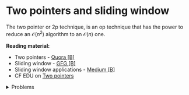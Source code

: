# Two pointers and sliding window
The two pointer or 2p technique, is an op technique that has the power to reduce an $\mathcal{O}(n^2)$ algorithm to an $\mathcal{O}(n)$ one.

**Reading material:**
* Two pointers - [Quora [B]](https://www.quora.com/q/techparoksha/The-Two-Pointer-Algorithm)
* Sliding window - [GFG [B]](https://www.geeksforgeeks.org/window-sliding-technique/)
* Sliding window applications - [Medium [B]](https://medium.com/techie-delight/top-problems-on-sliding-window-technique-8e63f1e2b1fa)
* CF EDU on [Two pointers](https://codeforces.com/edu/course/2/lesson/9)

<details>
<summary>Problems</summary>
<ul>
    <li><a href="https://codeforces.com/problemset/problem/381/A">CF 381 A Sereja and Dima</a></li>
    <li><a href="https://codeforces.com/problemset/problem/6/C">CF 6 C</a></li>
    <li><a href="https://codeforces.com/problemset/problem/1343/C">CF 1343 C</a></li>
    <li><a href="https://codeforces.com/problemset/problem/1462/A">CF 1462 A</a></li>
    <li><a href="https://codeforces.com/problemset/problem/676/C">CF 676 C</a></li>
    <li><a href="https://codeforces.com/contest/1354/problem/B">CF 1354 B</a></li>
    <li><a href="https://codeforces.com/problemset/problem/279/B">CF 279 B</a></li>
    <li><a href="https://codeforces.com/problemset/problem/1199/C">CF 1199 C</a></li>
    <li><a href="https://codeforces.com/contest/296/problem/C">CF 296 C</a></li>
    <li><a href="https://codeforces.com/contest/1006/problem/C">CF 1006 C</a></li>
</ul>
</details>
